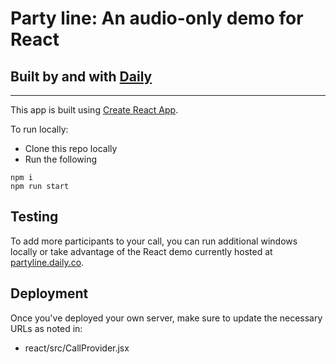 # Party line: An audio-only demo for React

## Built by and with [Daily](https://docs.daily.co/docs/reference-docs)

---

This app is built using [Create React App](https://github.com/facebook/create-react-app).

To run locally:

- Clone this repo locally
- Run the following

```terminal
npm i
npm run start
```

## Testing

To add more participants to your call, you can run additional windows locally or take advantage of the React demo currently hosted at [partyline.daily.co](https://partyline.daily.co/).

## Deployment

Once you've deployed your own server, make sure to update the necessary URLs as noted in:

- react/src/CallProvider.jsx
